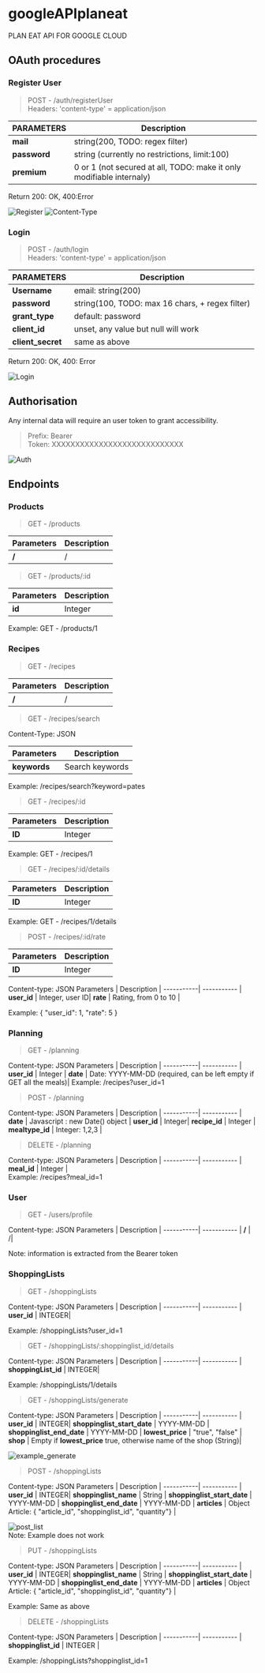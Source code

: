 # googleAPIplaneat

PLAN EAT API FOR GOOGLE CLOUD

## OAuth procedures

### Register User

> POST - /auth/registerUser  
Headers: 'content-type' = application/json

PARAMETERS | Description
-----------| -----------
__mail__   | string(200, TODO: regex filter)
__password__| string (currently no restrictions, limit:100)
__premium__ | 0 or 1 (not secured at all, TODO: make it only modifiable internaly)

Return 200: OK, 400:Error

![Register](https://i.imgur.com/78xlzj6.png)
![Content-Type](https://i.imgur.com/N4fK8zs.png)

### Login
>POST - /auth/login  
Headers: 'content-type' = application/json

PARAMETERS | Description
-----------| -----------
__Username__ | email: string(200)
__password__ | string(100, TODO: max 16 chars, + regex filter)
__grant_type__ | default: password
__client_id__ | unset, any value but null will work
__client_secret__ | same as above

Return 200: OK, 400: Error

![Login](https://i.imgur.com/I2IcnE4.png)

## Authorisation
Any internal data will require an user token to grant accessibility.

> Prefix: Bearer  
> Token: XXXXXXXXXXXXXXXXXXXXXXXXXXXX

![Auth](https://i.imgur.com/2AgCjG3.png)

## Endpoints

### Products

> GET - /products 

Parameters | Description |
-----------| ----------- |
__/__  | /|

> GET - /products/:id  

Parameters | Description |
-----------| ----------- |
__id__  | Integer|

Example: GET - /products/1

### Recipes

> GET - /recipes  

Parameters | Description |
-----------| ----------- |
__/__  | /|


> GET - /recipes/search  

Content-Type: JSON

Parameters | Description |
-----------| ----------- |
__keywords__  | Search keywords |

Example: /recipes/search?keyword=pates

> GET - /recipes/:id  

Parameters | Description |
-----------| ----------- |
__ID__  | Integer |

Example: GET - /recipes/1

> GET - /recipes/:id/details  

Parameters | Description |
-----------| ----------- |
__ID__  | Integer |

Example: GET - /recipes/1/details

> POST - /recipes/:id/rate

Parameters | Description |
-----------| ----------- |
__ID__  | Integer

Content-type: JSON
Parameters | Description |
-----------| ----------- |
__user_id__  | Integer, user ID|
__rate__ | Rating, from 0 to 10 |

Example: { "user_id": 1, "rate": 5 }

### Planning

> GET - /planning

Content-type: JSON
Parameters | Description |
-----------| ----------- |
__user_id__  | Integer |
__date__  | Date: YYYY-MM-DD (required, can be left empty if GET all the meals)|
Example: /recipes?user_id=1

> POST - /planning  

Content-type: JSON
Parameters | Description |
-----------| ----------- |
__date__  | Javascript : new Date() object |
__user_id__ | Integer|
__recipe_id__ | Integer |
__mealtype_id__ | Integer: 1,2,3 |

> DELETE - /planning  

Content-type: JSON
Parameters | Description |
-----------| ----------- |
__meal_id__  | Integer |  
Example: /recipes?meal_id=1

### User

> GET - /users/profile  

Content-type: JSON
Parameters | Description |
-----------| ----------- |
__/__  | /|

Note: information is extracted from the Bearer token


### ShoppingLists

> GET - /shoppingLists

Content-type: JSON
Parameters | Description |
-----------| ----------- |
__user_id__  | INTEGER|  

Example: /shoppingLists?user_id=1

> GET - /shoppingLists/:shoppinglist_id/details

Content-type: JSON
Parameters | Description |
-----------| ----------- |
__shoppingList_id__  | INTEGER|  

Example: /shoppingLists/1/details

> GET - /shoppingLists/generate

Content-type: JSON
Parameters | Description |
-----------| ----------- |
__user_id__  | INTEGER|
__shoppinglist_start_date__ | YYYY-MM-DD |
__shoppinglist_end_date__ | YYYY-MM-DD |
__lowest_price__ | "true", "false" |
__shop__ | Empty if __lowest_price__ true, otherwise name of the shop (String)|  

![example_generate](https://i.imgur.com/hdN4K2N.png)

> POST - /shoppingLists

Content-type: JSON
Parameters | Description |
-----------| ----------- |
__user_id__  | INTEGER|
__shoppinglist_name__ | String |
__shoppinglist_start_date__ | YYYY-MM-DD |
__shoppinglist_end_date__ | YYYY-MM-DD |
__articles__ | Object Article: { "article_id", "shoppinglist_id", "quantity"} |

![post_list](https://i.imgur.com/s8tYraB.png)  
Note: Example does not work

> PUT - /shoppingLists

Content-type: JSON
Parameters | Description |
-----------| ----------- |
__user_id__  | INTEGER|
__shoppinglist_name__ | String |
__shoppinglist_start_date__ | YYYY-MM-DD |
__shoppinglist_end_date__ | YYYY-MM-DD |
__articles__ | Object Article: { "article_id", "shoppinglist_id", "quantity"} |

Example: Same as above

> DELETE - /shoppingLists

Content-type: JSON
Parameters | Description |
-----------| ----------- |
__shoppinglist_id__  | INTEGER |

Example: /shoppingLists?shoppinglist_id=1